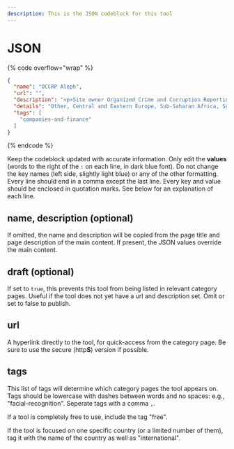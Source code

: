 ```yaml
---
description: This is the JSON codeblock for this tool
---
```


# JSON

{% code overflow="wrap" %}
```json
{
  "name": "OCCRP Aleph",
  "url": "",
  "description": "<p>Site owner Organized Crime and Corruption Reporting Project<br>An investigative data platform that helps reporters 'follow the money'. They provide public access to a vast archive of government records and open databases. However, much of the Aleph archive is protected from public access due to concerns about data protection. Reporters and researchers can upload their own files to private investigations, extract text, sketch a diagram, to summarize their investigative findings, and cross-reference persons of interest and companies. You need to apply for full access.</p>",
  "details": "Other, Central and Eastern Europe, Sub-Saharan Africa, South America, some offshore jurisdictions, [GIJN: How to Investigate Money Laundering](https://gijn.org/2021/06/15/a-reporters-guide-how-to-investigate-organized-crimes-finances/)",
  "tags": [
    "companies-and-finance"
  ]
}
```
{% endcode %}

Keep the codeblock updated with accurate information. Only edit the **values** (words to the right of the `:` on each line, in dark blue font). Do not change the key names (left side, slightly light blue) or any of the other formatting. Every line should end in a comma except the last line. Every key and value should be enclosed in quotation marks. See below for an explanation of each line.&#x20;

## name, description (optional)

If omitted, the name and description will be copied from the page title and page description of the main content. If present, the JSON values override the main content.

## draft (optional)

If set to `true`, this prevents this tool from being listed in relevant category pages. Useful if the tool does not yet have a url and description set. Omit or set to false to publish.

## url

A hyperlink directly to the tool, for quick-access from the category page. Be sure to use the secure (http**S**) version if possible.

## tags

This list of tags will determine which category pages the tool appears on. Tags should be lowercase with dashes between words and no spaces: e.g., "facial-recognition". Seperate tags with a comma `,`.

If a tool is completely free to use, include the tag "free".

If the tool is focused on one specific country (or a limited number of them), tag it with the name of the country as well as "international".

